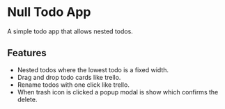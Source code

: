 # Null Todo App
A simple todo app that allows nested todos.

## Features
- Nested todos where the lowest todo is a fixed width.
- Drag and drop todo cards like trello.
- Rename todos with one click like trello.
- When trash icon is clicked a popup modal is show which confirms the delete.
